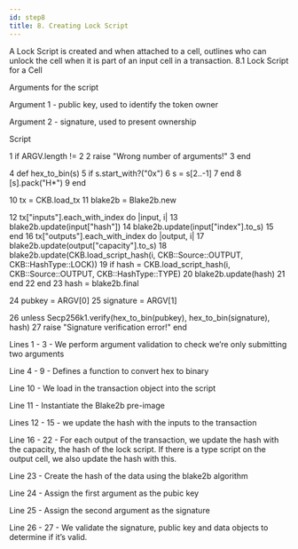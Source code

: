 ```yaml
---
id: step8
title: 8. Creating Lock Script
---
```


A Lock Script is created and when attached to a cell, outlines who can unlock the cell when it is part of an input cell in a transaction.
8.1 Lock Script for a Cell

Arguments for the script

Argument 1 - public key, used to identify the token owner

Argument 2 - signature, used to present ownership

Script

1 if ARGV.length != 2
2   raise "Wrong number of arguments!"
3 end

4 def hex_to_bin(s)
5  if s.start_with?("0x")
6    s = s[2..-1]
7  end
8  [s].pack("H*")
9 end

10 tx = CKB.load_tx
11 blake2b = Blake2b.new

12 tx["inputs"].each_with_index do |input, i|
13  blake2b.update(input["hash"])
14  blake2b.update(input["index"].to_s)
15 end
16 tx["outputs"].each_with_index do |output, i|
17  blake2b.update(output["capacity"].to_s)
18  blake2b.update(CKB.load_script_hash(i, CKB::Source::OUTPUT, CKB::HashType::LOCK))
19  if hash = CKB.load_script_hash(i, CKB::Source::OUTPUT, CKB::HashType::TYPE)
20    blake2b.update(hash)
21  end
22 end
23 hash = blake2b.final

24 pubkey = ARGV[0]
25 signature = ARGV[1]

26 unless Secp256k1.verify(hex_to_bin(pubkey), hex_to_bin(signature), hash)
27  raise "Signature verification error!"
end



Lines 1 - 3  - We perform argument validation to check we’re only submitting two arguments

Line 4 - 9  - Defines a function to convert hex to binary

Line 10 - We load in the transaction object into the script

Line 11 - Instantiate the Blake2b pre-image

Lines 12 - 15  - we update the hash with the inputs to the transaction

Line 16 - 22  - For each output of the transaction, we update the hash with the capacity, the hash of the lock script. If there is a type script on the output cell, we also update the hash with this.

Line 23 - Create the hash of the data using the blake2b algorithm

Line 24 - Assign the first argument as the pubic key

Line 25 - Assign the second argument as the signature

Line 26 - 27 - We validate the signature, public key and data objects to determine if it’s valid.

